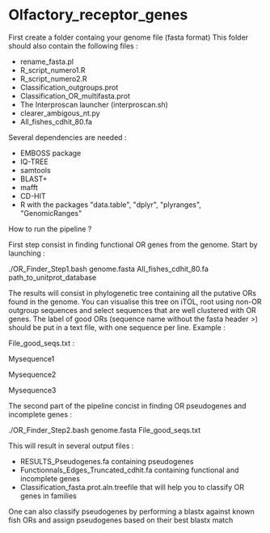 # Olfactory_receptor_genes

First create a folder containg your genome file (fasta format)
This folder should also contain the following files : 

- rename_fasta.pl
- R_script_numero1.R
- R_script_numero2.R 
- Classification_outgroups.prot
- Classification_OR_multifasta.prot
- The Interproscan launcher (interproscan.sh)
- clearer_ambigous_nt.py
- All_fishes_cdhit_80.fa

Several dependencies are needed : 

- EMBOSS package
- IQ-TREE
- samtools
- BLAST+
- mafft
- CD-HIT
- R with the packages  "data.table", "dplyr", "plyranges", "GenomicRanges"


How to run the pipeline ?

First step consist in finding functional OR genes from the genome. Start by launching : 

./OR_Finder_Step1.bash genome.fasta All_fishes_cdhit_80.fa path_to_unitprot_database


The results will consist in phylogenetic tree containing all the putative ORs found in the genome. You can visualise this tree
on iTOL, root using non-OR outgroup sequences and select sequences that are well clustered with OR genes. The label of good ORs (sequence name without the fasta header >) should be put in a text file, with one sequence per line. Example : 

File_good_seqs.txt :

Mysequence1

Mysequence2

Mysequence3



The second part of the pipeline concist in finding OR pseudogenes and incomplete genes :

./OR_Finder_Step2.bash genome.fasta File_good_seqs.txt


This will result in several output files : 

- RESULTS_Pseudogenes.fa containing pseudogenes
- Functionnals_Edges_Truncated_cdhit.fa containing functional and incomplete genes
- Classification_fasta.prot.aln.treefile that will help you to classify OR genes in families

One can also classify pseudogenes by performing a blastx against known fish ORs and assign pseudogenes based on their best blastx match







